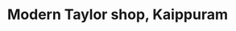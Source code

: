 ---
title: "Modern Taylor shop, Kaippuram"
url: /kaippuram/modern-taylor-shop-kaippuram/
shop: Schneiderei
---